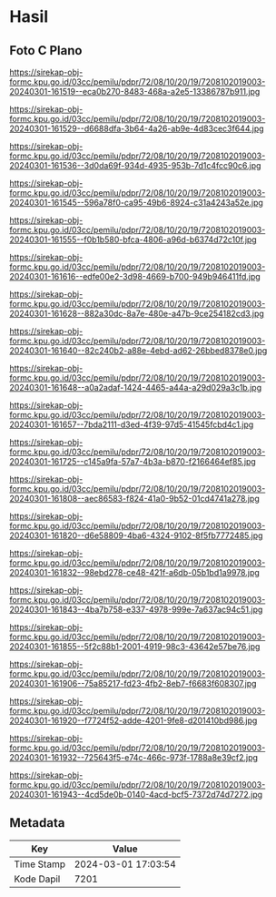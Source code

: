 # Hasil

## Foto C Plano

https://sirekap-obj-formc.kpu.go.id/03cc/pemilu/pdpr/72/08/10/20/19/7208102019003-20240301-161519--eca0b270-8483-468a-a2e5-13386787b911.jpg

https://sirekap-obj-formc.kpu.go.id/03cc/pemilu/pdpr/72/08/10/20/19/7208102019003-20240301-161529--d6688dfa-3b64-4a26-ab9e-4d83cec3f644.jpg

https://sirekap-obj-formc.kpu.go.id/03cc/pemilu/pdpr/72/08/10/20/19/7208102019003-20240301-161536--3d0da69f-934d-4935-953b-7d1c4fcc90c6.jpg

https://sirekap-obj-formc.kpu.go.id/03cc/pemilu/pdpr/72/08/10/20/19/7208102019003-20240301-161545--596a78f0-ca95-49b6-8924-c31a4243a52e.jpg

https://sirekap-obj-formc.kpu.go.id/03cc/pemilu/pdpr/72/08/10/20/19/7208102019003-20240301-161555--f0b1b580-bfca-4806-a96d-b6374d72c10f.jpg

https://sirekap-obj-formc.kpu.go.id/03cc/pemilu/pdpr/72/08/10/20/19/7208102019003-20240301-161616--edfe00e2-3d98-4669-b700-949b946411fd.jpg

https://sirekap-obj-formc.kpu.go.id/03cc/pemilu/pdpr/72/08/10/20/19/7208102019003-20240301-161628--882a30dc-8a7e-480e-a47b-9ce254182cd3.jpg

https://sirekap-obj-formc.kpu.go.id/03cc/pemilu/pdpr/72/08/10/20/19/7208102019003-20240301-161640--82c240b2-a88e-4ebd-ad62-26bbed8378e0.jpg

https://sirekap-obj-formc.kpu.go.id/03cc/pemilu/pdpr/72/08/10/20/19/7208102019003-20240301-161648--a0a2adaf-1424-4465-a44a-a29d029a3c1b.jpg

https://sirekap-obj-formc.kpu.go.id/03cc/pemilu/pdpr/72/08/10/20/19/7208102019003-20240301-161657--7bda2111-d3ed-4f39-97d5-41545fcbd4c1.jpg

https://sirekap-obj-formc.kpu.go.id/03cc/pemilu/pdpr/72/08/10/20/19/7208102019003-20240301-161725--c145a9fa-57a7-4b3a-b870-f2166464ef85.jpg

https://sirekap-obj-formc.kpu.go.id/03cc/pemilu/pdpr/72/08/10/20/19/7208102019003-20240301-161808--aec86583-f824-41a0-9b52-01cd4741a278.jpg

https://sirekap-obj-formc.kpu.go.id/03cc/pemilu/pdpr/72/08/10/20/19/7208102019003-20240301-161820--d6e58809-4ba6-4324-9102-8f5fb7772485.jpg

https://sirekap-obj-formc.kpu.go.id/03cc/pemilu/pdpr/72/08/10/20/19/7208102019003-20240301-161832--98ebd278-ce48-421f-a6db-05b1bd1a9978.jpg

https://sirekap-obj-formc.kpu.go.id/03cc/pemilu/pdpr/72/08/10/20/19/7208102019003-20240301-161843--4ba7b758-e337-4978-999e-7a637ac94c51.jpg

https://sirekap-obj-formc.kpu.go.id/03cc/pemilu/pdpr/72/08/10/20/19/7208102019003-20240301-161855--5f2c88b1-2001-4919-98c3-43642e57be76.jpg

https://sirekap-obj-formc.kpu.go.id/03cc/pemilu/pdpr/72/08/10/20/19/7208102019003-20240301-161906--75a85217-fd23-4fb2-8eb7-f6683f608307.jpg

https://sirekap-obj-formc.kpu.go.id/03cc/pemilu/pdpr/72/08/10/20/19/7208102019003-20240301-161920--f7724f52-adde-4201-9fe8-d201410bd986.jpg

https://sirekap-obj-formc.kpu.go.id/03cc/pemilu/pdpr/72/08/10/20/19/7208102019003-20240301-161932--725643f5-e74c-466c-973f-1788a8e39cf2.jpg

https://sirekap-obj-formc.kpu.go.id/03cc/pemilu/pdpr/72/08/10/20/19/7208102019003-20240301-161943--4cd5de0b-0140-4acd-bcf5-7372d74d7272.jpg


## Metadata

| Key        | Value               |
| ---------- | ------------------- |
| Time Stamp | 2024-03-01 17:03:54 |
| Kode Dapil | 7201                |



